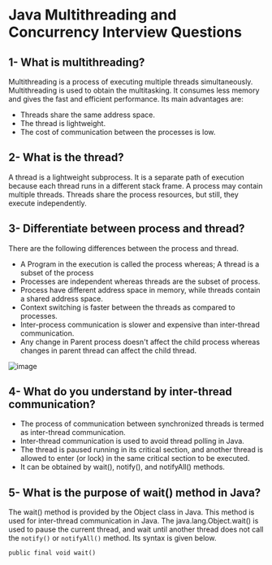 # Java Multithreading and Concurrency Interview Questions

## 1- What is multithreading?
Multithreading is a process of executing multiple threads simultaneously. Multithreading is used to obtain the multitasking. It consumes less memory and gives the fast and efficient performance. Its main advantages are:

- Threads share the same address space.
- The thread is lightweight.
- The cost of communication between the processes is low.

## 2- What is the thread?
A thread is a lightweight subprocess. It is a separate path of execution because each thread runs in a different stack frame. A process may contain multiple threads. Threads share the process resources, but still, they execute independently.

## 3- Differentiate between process and thread?
There are the following differences between the process and thread.

- A Program in the execution is called the process whereas; A thread is a subset of the process
- Processes are independent whereas threads are the subset of process.
- Process have different address space in memory, while threads contain a shared address space.
- Context switching is faster between the threads as compared to processes.
- Inter-process communication is slower and expensive than inter-thread communication.
- Any change in Parent process doesn't affect the child process whereas changes in parent thread can affect the child thread.

![image](https://user-images.githubusercontent.com/16039211/143288611-cf66e175-2fcf-4a80-b809-5a622b784c6f.png)

## 4- What do you understand by inter-thread communication?
- The process of communication between synchronized threads is termed as inter-thread communication.
- Inter-thread communication is used to avoid thread polling in Java.
- The thread is paused running in its critical section, and another thread is allowed to enter (or lock) in the same critical section to be executed.
- It can be obtained by wait(), notify(), and notifyAll() methods.

## 5- What is the purpose of wait() method in Java?
The wait() method is provided by the Object class in Java. This method is used for inter-thread communication in Java. The java.lang.Object.wait() is used to pause the current thread, and wait until another thread does not call the ```notify()``` or ```notifyAll()``` method. Its syntax is given below.
```
public final void wait()
```
